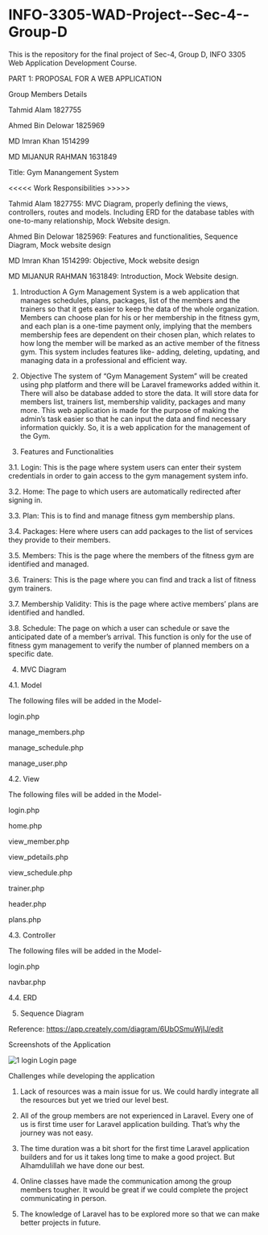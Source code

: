 # INFO-3305-WAD-Project--Sec-4--Group-D
This is the repository for the final project of Sec-4, Group D, INFO 3305 Web Application Development Course. 

PART 1: PROPOSAL FOR A WEB APPLICATION 


Group Members Details


Tahmid Alam	            1827755


Ahmed Bin Delowar	      1825969


MD Imran Khan	          1514299


MD MIJANUR RAHMAN	      1631849



Title: Gym Manangement System


<<<<< Work Responsibilities >>>>>

Tahmid Alam	1827755: MVC Diagram, properly defining the views, controllers, routes and models. Including ERD for the database tables with one-to-many relationship, Mock Website design.

Ahmed Bin Delowar	1825969: Features and functionalities, Sequence Diagram, Mock website design

MD Imran Khan	1514299: Objective, Mock website design

MD MIJANUR RAHMAN	1631849: Introduction, Mock Website design.




1.	Introduction 
A Gym Management System is a web application that manages schedules, plans, packages, list of the members and the trainers so that it gets easier to keep the data of the whole organization. Members can choose plan for his or her membership in the fitness gym, and each plan is a one-time payment only, implying that the members membership fees are dependent on their chosen plan, which relates to how long the member will be marked as an active member of the fitness gym. This system includes features like- adding, deleting, updating, and managing data in a professional and efficient way. 

2.	Objective
The system of “Gym Management System” will be created using php platform and there will be Laravel frameworks added within it. There will also be database added to store the data. It will store data for members list, trainers list, membership validity, packages and many more. This web application is made for the purpose of making the admin’s task easier so that he can input the data and find necessary information quickly. So, it is a web application for the management of the Gym. 

3.	Features and Functionalities 

3.1.	Login: 
This is the page where system users can enter their system credentials in order to gain access to the gym management system info.

3.2.	Home:
The page to which users are automatically redirected after signing in.

3.3.	Plan:
This is to find and manage fitness gym membership plans.

3.4.	Packages:
Here where users can add packages to the list of services they provide to their members.

3.5.	Members:
This is the page where the members of the fitness gym are identified and managed.

3.6.	Trainers:
This is the page where you can find and track a list of fitness gym trainers.

3.7.	Membership Validity:
This is the page where active members’ plans are identified and handled.

3.8.	Schedule: 
The page on which a user can schedule or save the anticipated date of a member’s arrival. This function is only for the use of fitness gym management to verify the number of planned members on a specific date.

4.	MVC Diagram

4.1.	Model 

The following files will be added in the Model- 

login.php

manage_members.php

manage_schedule.php 

manage_user.php 

4.2.	View

The following files will be added in the Model- 

login.php

home.php

view_member.php

view_pdetails.php

view_schedule.php 

trainer.php

header.php

plans.php

4.3.	Controller

The following files will be added in the Model- 

login.php

navbar.php

4.4.	ERD

5.	Sequence Diagram 


Reference: 
https://app.creately.com/diagram/6UbOSmuWjIJ/edit

Screenshots of the Application 

![1  login](https://user-images.githubusercontent.com/95847851/151223695-bc2e3ae7-b8ee-4920-b4e9-52ee9f5216fb.jpg) 
Login page


Challenges while developing the application


1.	Lack of resources was a main issue for us. We could hardly integrate all the resources but yet we tried our level best. 


3.	All of the group members are not experienced in Laravel. Every one of us is first time user for Laravel application building. That’s why the journey was not easy.


5.	The time duration was a bit short for the first time Laravel application builders and for us it takes long time to make a good project. But Alhamdulillah we have done our best. 


7.	Online classes have made the communication among the group members tougher. It would be great if we could complete the project communicating in person. 


9.	The knowledge of Laravel has to be explored more so that we can make better projects in future. 

 
